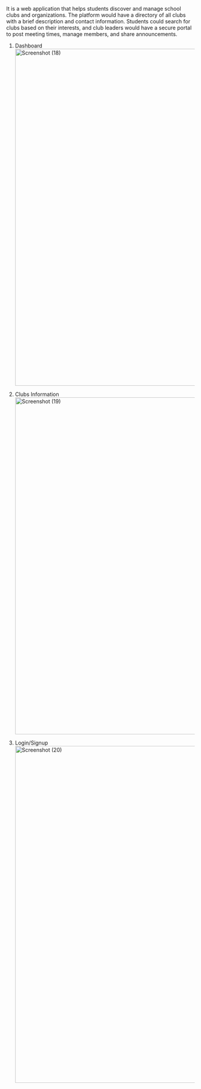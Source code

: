It is  a web application that helps students discover and manage school clubs and organizations. 
The platform would have a directory of all clubs with a brief description and contact information.
Students could search for clubs based on their interests, and club leaders would have a secure portal to post meeting times, manage members, and share announcements.


1. Dashboard
   <img width="1600" height="900" alt="Screenshot (18)" src="https://github.com/user-attachments/assets/5cd0f176-6d37-4e03-a657-a78a2d34184c" />



2. Clubs Information
   <img width="1600" height="900" alt="Screenshot (19)" src="https://github.com/user-attachments/assets/6fda411f-0cbe-4c34-a33a-508b03c352e2" />



3. Login/Signup
   <img width="1600" height="900" alt="Screenshot (20)" src="https://github.com/user-attachments/assets/382e70d5-328e-42e9-a077-ddd025f84fee" />
